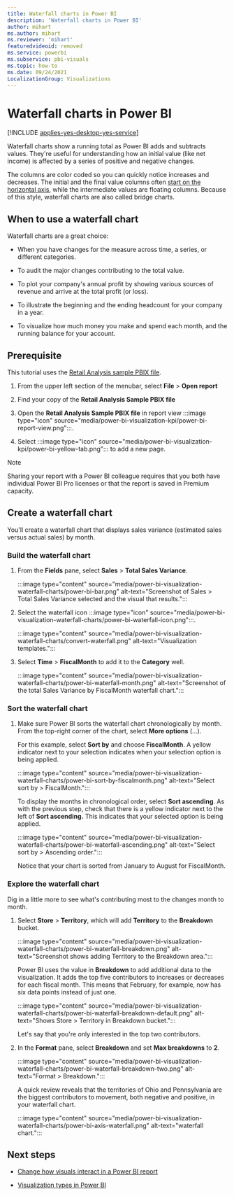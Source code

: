 ```yaml
---
title: Waterfall charts in Power BI
description: 'Waterfall charts in Power BI'
author: mihart
ms.author: mihart
ms.reviewer: 'mihart'
featuredvideoid: removed
ms.service: powerbi
ms.subservice: pbi-visuals
ms.topic: how-to
ms.date: 09/24/2021
LocalizationGroup: Visualizations
---
```


# Waterfall charts in Power BI

[!INCLUDE [applies-yes-desktop-yes-service](../includes/applies-yes-desktop-yes-service.md)]

Waterfall charts show a running total as Power BI adds and subtracts values. They're useful for understanding how an initial value (like net income) is affected by a series of positive and negative changes.

The columns are color coded so you can quickly notice increases and decreases. The initial and the final value columns often [start on the horizontal axis](https://support.office.com/article/Create-a-waterfall-chart-in-Office-2016-for-Windows-8de1ece4-ff21-4d37-acd7-546f5527f185#BKMK_Float "start on the horizontal axis"), while the intermediate values are floating columns. Because of this style, waterfall charts are also called bridge charts.

## When to use a waterfall chart

Waterfall charts are a great choice:

* When you have changes for the measure across time, a series, or different categories.

* To audit the major changes contributing to the total value.

* To plot your company's annual profit by showing various sources of revenue and arrive at the total profit (or loss).

* To illustrate the beginning and the ending headcount for your company in a year.

* To visualize how much money you make and spend each month, and the running balance for your account.

## Prerequisite

This tutorial uses the [Retail Analysis sample PBIX file](https://download.microsoft.com/download/9/6/D/96DDC2FF-2568-491D-AAFA-AFDD6F763AE3/Retail%20Analysis%20Sample%20PBIX.pbix).

1. From the upper left section of the menubar, select **File** > **Open report**

1. Find your copy of the **Retail Analysis Sample PBIX file**

1. Open the **Retail Analysis Sample PBIX file** in report view :::image type="icon" source="media/power-bi-visualization-kpi/power-bi-report-view.png":::.

1. Select :::image type="icon" source="media/power-bi-visualization-kpi/power-bi-yellow-tab.png"::: to add a new page.

> [!NOTE]
> Sharing your report with a Power BI colleague requires that you both have individual Power BI Pro licenses or that the report is saved in Premium capacity.

## Create a waterfall chart

You'll create a waterfall chart that displays sales variance (estimated sales versus actual sales) by month.

### Build the waterfall chart

1. From the **Fields** pane, select **Sales** > **Total Sales Variance**.

   :::image type="content" source="media/power-bi-visualization-waterfall-charts/power-bi-bar.png" alt-text="Screenshot of Sales > Total Sales Variance selected and the visual that results.":::

1. Select the waterfall icon :::image type="icon" source="media/power-bi-visualization-waterfall-charts/power-bi-waterfall-icon.png":::.

    :::image type="content" source="media/power-bi-visualization-waterfall-charts/convert-waterfall.png" alt-text="Visualization templates.":::

1. Select **Time** > **FiscalMonth** to add it to the **Category** well.

    :::image type="content" source="media/power-bi-visualization-waterfall-charts/power-bi-waterfall-month.png" alt-text="Screenshot of the total Sales Variance by FiscalMonth waterfall chart.":::

### Sort the waterfall chart

1. Make sure Power BI sorts the waterfall chart chronologically by month. From the top-right corner of the chart, select **More options** (...).

    For this example, select **Sort by** and choose **FiscalMonth**. A yellow indicator next to your selection indicates when your selection option is being applied.

    :::image type="content" source="media/power-bi-visualization-waterfall-charts/power-bi-sort-by-fiscalmonth.png" alt-text="Select sort by > FiscalMonth.":::

    To display the months in chronological order, select **Sort ascending**. As with the previous step, check that there is a yellow indicator next to the left of **Sort ascending.** This indicates that your selected option is being applied.

    :::image type="content" source="media/power-bi-visualization-waterfall-charts/power-bi-waterfall-ascending.png" alt-text="Select sort by > Ascending order.":::

    Notice that your chart is sorted from January to August for FiscalMonth.  

### Explore the waterfall chart

Dig in a little more to see what's contributing most to the changes month to month.

1. Select **Store** > **Territory**, which will add **Territory** to the **Breakdown** bucket.

    :::image type="content" source="media/power-bi-visualization-waterfall-charts/power-bi-waterfall-breakdown.png" alt-text="Screenshot shows adding Territory to the Breakdown area.":::

    Power BI uses the value in **Breakdown** to add additional data to the visualization. It adds the top five contributors to increases or decreases for each fiscal month. This means that February, for example, now has six data points instead of just one.  

    :::image type="content" source="media/power-bi-visualization-waterfall-charts/power-bi-waterfall-breakdown-default.png" alt-text="Shows Store > Territory in Breakdown bucket.":::

    Let's say that you're only interested in the top two contributors.

1. In the **Format** pane, select **Breakdown** and set **Max breakdowns** to **2**.

    :::image type="content" source="media/power-bi-visualization-waterfall-charts/power-bi-waterfall-breakdown-two.png" alt-text="Format > Breakdown.":::

    A quick review reveals that the territories of Ohio and Pennsylvania are the biggest contributors to movement, both negative and positive, in your waterfall chart.

    :::image type="content" source="media/power-bi-visualization-waterfall-charts/power-bi-axis-waterfall.png" alt-text="waterfall chart.":::

## Next steps

* [Change how visuals interact in a Power BI report](../create-reports/service-reports-visual-interactions.md)

* [Visualization types in Power BI](power-bi-visualization-types-for-reports-and-q-and-a.md)

